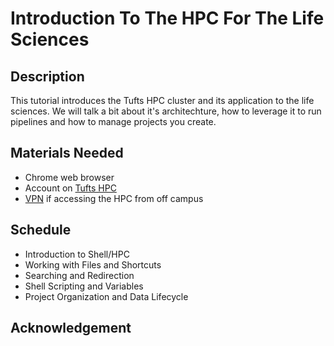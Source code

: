 # Introduction To The HPC For The Life Sciences


## Description

This tutorial introduces the Tufts HPC cluster and its application to the life sciences. We will talk a bit about it's architechture, how to leverage it to run pipelines and how to manage projects you create.

## Materials Needed

- Chrome web browser
- Account on [Tufts HPC](https://access.tufts.edu/research-cluster-account)
- [VPN](https://access.tufts.edu/vpn) if accessing the HPC from off campus

## Schedule

- Introduction to Shell/HPC
- Working with Files and Shortcuts
- Searching and Redirection
- Shell Scripting and Variables
- Project Organization and Data Lifecycle

## Acknowledgement
